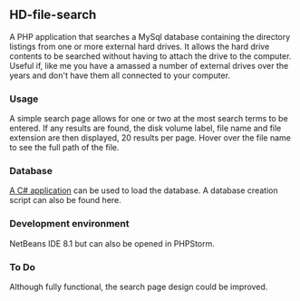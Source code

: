 ## HD-file-search
A PHP application that searches a MySql database containing the directory listings from one or more external hard drives. It allows the hard drive contents to be searched without having to attach the drive to the computer. Useful if, like me you have a amassed a number of external drives over the years and don't have them all connected to your computer.

### Usage
A simple search page allows for one or two at the most search terms to be entered. If any results are found, the disk volume label, file name and file extension are then displayed, 20 results per page. Hover over the file name to see the full path of the file.

### Database

[A C# application](https://github.com/DavidK1717/External-hard-drive-trawler) can be used to load the database. A database creation script can also be found here.

### Development environment

NetBeans IDE 8.1 but can also be opened in PHPStorm.

### To Do

Although fully functional, the search page design could be improved.